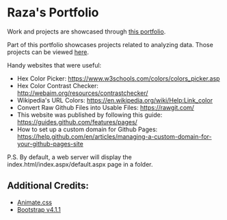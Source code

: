 # Raza's Portfolio

Work and projects are showcased through [this portfolio](https://razat94.github.io/portfolio/).

Part of this portfolio showcases projects related to analyzing data. Those projects can be viewed [here](https://razat94.github.io/portfolio/data-science).

Handy websites that were useful:
- Hex Color Picker: https://www.w3schools.com/colors/colors_picker.asp
- Hex Color Contrast Checker: http://webaim.org/resources/contrastchecker/
- Wikipedia's URL Colors: https://en.wikipedia.org/wiki/Help:Link_color
- Convert Raw Github Files into Usable Files: https://rawgit.com/
- This website was published by following this guide: https://guides.github.com/features/pages/
- How to set up a custom domain for Github Pages: https://help.github.com/en/articles/managing-a-custom-domain-for-your-github-pages-site

P.S. By default, a web server will display the index.html/index.aspx/default.aspx page in a folder.

## Additional Credits:
* [Animate.css](https://github.com/daneden/animate.css)
* [Bootstrap v4.1.1](https://getbootstrap.com/docs/4.1/getting-started/introduction/)
